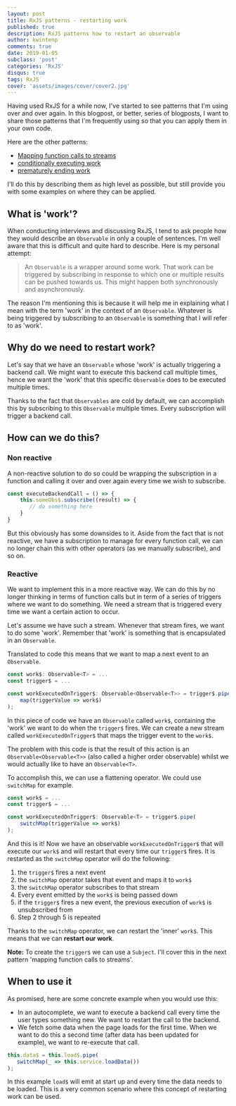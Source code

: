```yaml
---
layout: post
title: RxJS patterns - restarting work
published: true
description: RxJS patterns how to restart an observable
author: kwintenp
comments: true
date: 2019-01-05
subclass: 'post'
categories: 'RxJS'
disqus: true
tags: RxJS
cover: 'assets/images/cover/cover2.jpg'
---
```


Having used RxJS for a while now, I've started to see patterns that I'm using over and over again. In this blogpost, or better, series of blogposts, I want to share those patterns that I'm frequently using so that you can apply them in your own code.

Here are the other patterns:
- <a href="https://blog.strongbrew.io/rxjs-patterns-mapping-function-calls-to-streams/" target="_blank">Mapping function calls to streams</a>
- <a href="https://blog.strongbrew.io/rxjs-patterns-conditionally-executing-work/" target="_blank">conditionally executing work</a>
- <a href="https://blog.strongbrew.io/rxjs-patterns-prematurely-ending-work/" target="_blank">prematurely ending work</a>


I'll do this by describing them as high level as possible, but still provide you with some examples on where they can be applied.

## What is 'work'?

When conducting interviews and discussing RxJS, I tend to ask people how they would describe an `Observable` in only a couple of sentences. I'm well aware that this is difficult and quite hard to describe. Here is my personal attempt:

> An `Observable` is a wrapper around some work. That work can be triggered by subscribing in response to which one or multiple results can be pushed towards us. This might happen both synchronously and asynchronously. 

The reason I'm mentioning this is because it will help me in explaining what I mean with the term 'work' in the context of an `Observable`. Whatever is being triggered by subscribing to an `Observable` is something that I will refer to as 'work'.

## Why do we need to restart work?

Let's say that we have an `Observable` whose 'work' is actually triggering a backend call. We might want to execute this backend call multiple times, hence we want the 'work' that this specific `Observable` does to be executed multiple times.

Thanks to the fact that `Observables` are cold by default, we can accomplish this by subscribing to this `Observable` multiple times. Every subscription will trigger a backend call.

## How can we do this?

### Non reactive

A non-reactive solution to do so could be wrapping the subscription in a function and calling it over and over again every time we wish to subscribe.

```typescript
const executeBackendCall = () => {
	this.someObs$.subscribe((result) => {
	   // do something here
	}
}
```

But this obviously has some downsides to it. Aside from the fact that is not reactive, we have a subscription to manage for every function call, we can no longer chain this with other operators (as we manually subscribe), and so on.

### Reactive

We want to implement this in a more reactive way. We can do this by no longer thinking in terms of function calls but in term of a series of triggers where we want to do something. We need a stream that is triggered every time we want a certain action to occur.

Let's assume we have such a stream. Whenever that stream fires, we want to do some 'work'. Remember that 'work' is something that is encapsulated in an `Observable`.

Translated to code this means that we want to map a next event to an `Observable`.


```typescript
const work$: Observable<T> = ...
const trigger$ = ...

const workExecutedOnTrigger$: Observable<Observable<T>> = trigger$.pipe(
	map(triggerValue => work$)
);
```

In this piece of code we have an `Observable` called `work$`, containing the 'work' we want to do when the `trigger$` fires. 
We can create a new stream called `workExecutedOnTrigger$` that maps the trigger event to the `work$`.

The problem with this code is that the result of this action is an `Observable<Observable<T>>` (also called a higher order observable) whilst we would actually like to have an `Observable<T>`.

To accomplish this, we can use a flattening operator. We could use `switchMap` for example.

```typescript
const work$ = ...
const trigger$ = ...

const workExecutedOnTrigger$: Observable<T> = trigger$.pipe(
	switchMap(triggerValue => work$)
);
```

And this is it! Now we have an observable `workExecutedOnTrigger$` that will execute our `work$` and will restart that every time our `trigger$` fires. It is restarted as the `switchMap` operator will do the following:

1. the `trigger$` fires a next event
2. the `switchMap` operator takes that event and maps it to `work$`
3. the `switchMap` operator subscribes to that stream
4. Every event emitted by the `work$` is being passed down
5. if the `trigger$` fires a new event, the previous execution of `work$` is unsubscribed from
6. Step 2 through 5 is repeated

Thanks to the `switchMap` operator, we can restart the 'inner' `work$`. This means that we can **restart our work**. 

**Note:** To create the `trigger$` we can use a `Subject`. I'll cover this in the next pattern 'mapping function calls to streams'.

## When to use it

As promised, here are some concrete example when you would use this:

- In an autocomplete, we want to execute a backend call every time the user types something new. We want to restart the call to the backend.
- We fetch some data when the page loads for the first time. When we want to do this a second time (after data has been updated for example), we want to re-execute that call.

```typescript
this.data$ = this.load$.pipe(
   switchMap(_ => this.service.loadData())
);
```
In this example `load$` will emit at start up and every time the data needs to be loaded. This is a very common scenario where this concept of restarting work can be used.

 
















